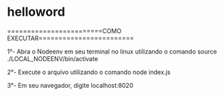 # helloword

========================COMO EXECUTAR========================

1°- Abra o Nodeenv em seu terminal no linux utilizando o comando source ./LOCAL_NODEENV/bin/activate

2°- Execute o arquivo utilizando o comando node index.js

3°- Em seu navegador, digite localhost:8020 
